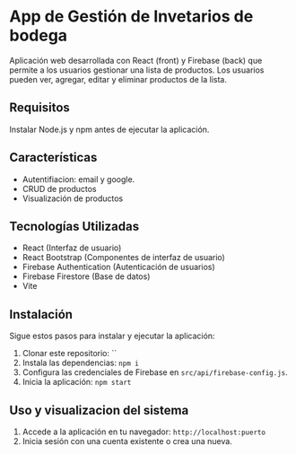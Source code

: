 # App de Gestión de Invetarios de bodega

Aplicación web desarrollada con React (front) y Firebase (back) que permite a los usuarios gestionar una lista de productos. Los usuarios pueden ver, agregar, editar y eliminar productos de la lista.

## Requisitos

Instalar Node.js y npm antes de ejecutar la aplicación.

## Características
- Autentifiacion: email y google.
- CRUD de productos
- Visualización de productos
  
## Tecnologías Utilizadas
- React (Interfaz de usuario)
- React Bootstrap (Componentes de interfaz de usuario)
- Firebase Authentication (Autenticación de usuarios)
- Firebase Firestore (Base de datos)
- Vite
  
## Instalación

Sigue estos pasos para instalar y ejecutar la aplicación:

1. Clonar este repositorio: ``
2. Instala las dependencias: `npm i`
3. Configura las credenciales de Firebase en `src/api/firebase-config.js`.
4. Inicia la aplicación: `npm start`

## Uso y visualizacion del sistema 

1. Accede a la aplicación en tu navegador: `http://localhost:puerto`
2. Inicia sesión con una cuenta existente o crea una nueva.
